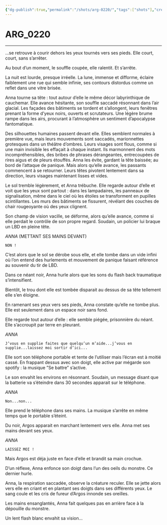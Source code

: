 ```yaml
---
{"dg-publish":true,"permalink":"/shots/arg-0220/","tags":["shots"],"created":"2024-12-19","updated":"2025-01-15"}
---
```



# ARG_0220
---
...se retrouve à courir dehors les yeux tournés vers ses pieds. Elle court, court, sans s’arrêter. 

Au bout d’un moment, le souffle coupée, elle ralentit. Et s’arrête. 

La nuit est lourde, presque irréelle. La lune, immense et difforme, éclaire faiblement une rue qui semble infinie, ses contours distordus comme un reflet dans une vitre brisée. 

Anna tourne sa tête : tout autour d’elle le même décor labyrinthique de cauchemar. Elle avance hésitante, son souffle saccadé résonnant dans l’air glacial. Les façades des bâtiments se tordent et s’allongent, leurs fenêtres prenant la forme d’yeux noirs, ouverts et scrutateurs. Une légère brume rampe dans les airs, procurant à l’atmosphère un sentiment d’apocalypse fantomatique. 

Des silhouettes humaines passent devant elle. Elles semblent normales à première vue, mais leurs mouvements sont saccadés, marionnettes grotesques dans un théâtre d’ombres. Leurs visages sont flous, comme si une main invisible les effaçait à chaque instant. Ils marmonnent des mots incompréhensibles, des bribes de phrases dérangeantes, entrecoupées de rires aigus et de pleurs étouffés. Anna les évite, gardant la tête baissée; au bord de l’attaque de panique. Mais alors qu’elle avance, les passants commencent à se retourner. Leurs têtes pivotent lentement dans sa direction, leurs visages maintenant lisses et vides. 

Le sol tremble légèrement, et Anna trébuche. Elle regarde autour d’elle et voit que les yeux sont partout : dans les lampadaires, les panneaux de signalisation, même dans le ciel où les étoiles se transforment en pupilles scintillantes. Les murs des bâtiments se fissurent, révélant des couches de chair rougeoyante où des yeux clignent. 

Son champ de vision vacille, se déforme, alors qu’elle avance, comme si elle perdait le contrôle de son propre regard. Soudain, un policier lui braque un LBD en pleine tête. 

*ANNA* (METTANT SES MAINS DEVANT) 
```
NON ! 
```
C’est alors que le sol se dérobe sous elle, et elle tombe dans un vide infini où l’on entend des hurlements et mouvement de panique faisant référence au souvenir du tir de LBD. 

Dans ce néant noir, Anna hurle alors que les sons du flash back traumatique s’intensifient. 

Bientôt, le trou dont elle est tombée disparait au dessus de sa tête tellement elle s’en éloigne. 

En ramenant ses yeux vers ses pieds, Anna constate qu’elle ne tombe plus. Elle est seulement dans un espace noir sans fond. 

Elle regarde tout autour d’elle : elle semble piégée, prisonnière du néant. Elle s’accroupit par terre en pleurant. 

*ANNA* 
```
J’vous en supplie faites que quelqu’un m’aide...j’vous en supplie...laissez moi sortir d’ici... 
```
Elle sort son téléphone portable et tente de l’utiliser mais l’écran est à moitié cassé. En frappant dessus avec son doigt, elle active par mégarde son spotify : la musique ”Se battre” s’active. 

Le son envahit les environs en résonnant. Soudain, un message disant que la batterie va s’éteindre dans 30 secondes apparait sur le téléphone. 

*ANNA* 
```
Non...non... 
```
Elle prend le téléphone dans ses mains. La musique s’arrête en même temps que le portable s’éteint. 

Du noir, Argos apparait en marchant lentement vers elle. Anna met ses mains devant ses yeux. 

*ANNA* 
```
LAISSEZ MOI ! 
```
Mais Argos est déja juste en face d’elle et brandit sa main crochue.

D’un réflexe, Anna enfonce son doigt dans l’un des oeils du monstre. Ce dernier hurle.

Anna, la respiration saccadée, observe la créature reculer. Elle se jette alors vers elle en criant et en plantant ses doigts dans ses différents yeux. Le sang coule et les cris de fureur d’Argos innonde ses oreilles. 

Les mains ensanglantés, Anna fait quelques pas en arrière face à la dépouille du monstre. 

Un lent flash blanc envahit sa vision...

